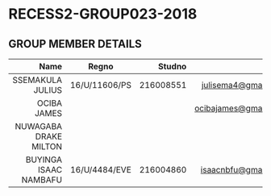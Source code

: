 # RECESS2-GROUP023-2018

## GROUP MEMBER DETAILS

| Name                | Regno         | Studno    |Email               |
| -------------------:|:-------------:| ---------:|-------------------:|
| SSEMAKULA JULIUS    | 16/U/11606/PS | 216008551 |julisema4@gmail.com |
| OCIBA JAMES         |               |           |ocibajames@gmail.com|
|NUWAGABA DRAKE MILTON|               |           |                    |
|BUYINGA ISAAC NAMBAFU| 16/U/4484/EVE | 216004860 | isaacnbfu@gmail.com|
